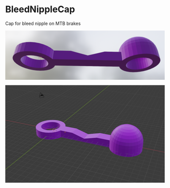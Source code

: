 # BleedNippleCap
Cap for bleed nipple on MTB brakes

![Render](https://raw.githubusercontent.com/jastill/BleedNippleCap/main/images/RenderedImage.png)

![Wireframe](https://raw.githubusercontent.com/jastill/BleedNippleCap/main/images/Wireframe.png)
